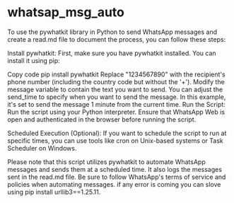# whatsap_msg_auto
To use the pywhatkit library in Python to send WhatsApp messages and create a read.md file to document the process, you can follow these steps:

Install pywhatkit:
First, make sure you have pywhatkit installed. You can install it using pip:

Copy code
pip install pywhatkit
Replace "1234567890" with the recipient's phone number (including the country code but without the '+').
Modify the message variable to contain the text you want to send.
You can adjust the send_time to specify when you want to send the message. In this example, it's set to send the message 1 minute from the current time.
Run the Script:
Run the script using your Python interpreter. Ensure that WhatsApp Web is open and authenticated in the browser before running the script.

Scheduled Execution (Optional):
If you want to schedule the script to run at specific times, you can use tools like cron on Unix-based systems or Task Scheduler on Windows.

Please note that this script utilizes pywhatkit to automate WhatsApp messages and sends them at a scheduled time. It also logs the messages sent in the read.md file. Be sure to follow WhatsApp's terms of service and policies when automating messages.
 if any error is coming you can slove using
  pip install urllib3==1.25.11.
  
